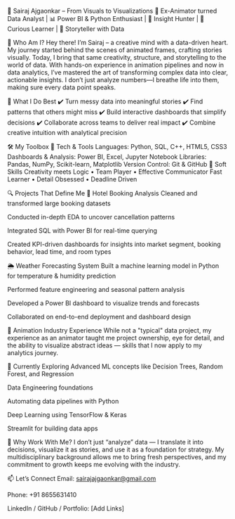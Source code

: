🎯 Sairaj Ajgaonkar – From Visuals to Visualizations
🎨 Ex-Animator turned Data Analyst | 📊 Power BI & Python Enthusiast | 🧠 Insight Hunter | 🧠 Curious Learner  | 💬 Storyteller with Data

🌟 Who Am I?
Hey there! I’m Sairaj – a creative mind with a data-driven heart.
 My journey started behind the scenes of animated frames, crafting stories visually. Today, I bring that same creativity, structure, and storytelling to the world of data.
With hands-on experience in animation pipelines and now in data analytics, I’ve mastered the art of transforming complex data into clear, actionable insights.
I don’t just analyze numbers—I breathe life into them, making sure every data point speaks.

🚀 What I Do Best
✔️ Turn messy data into meaningful stories
 ✔️ Find patterns that others might miss
 ✔️ Build interactive dashboards that simplify decisions
 ✔️ Collaborate across teams to deliver real impact
 ✔️ Combine creative intuition with analytical precision

🛠️ My Toolbox
🔧 Tech & Tools
Languages: Python, SQL, C++, HTML5, CSS3
 Dashboards & Analysis: Power BI, Excel, Jupyter Notebook
 Libraries: Pandas, NumPy, Scikit-learn, Matplotlib
 Version Control: Git & GitHub
💬 Soft Skills
Creativity meets Logic • Team Player • Effective Communicator
 Fast Learner • Detail Obsessed • Deadline Driven

🔍 Projects That Define Me
🏨 Hotel Booking Analysis
Cleaned and transformed large booking datasets


Conducted in-depth EDA to uncover cancellation patterns


Integrated SQL with Power BI for real-time querying


Created KPI-driven dashboards for insights into market segment, booking behavior, lead time, and room types


🌦️ Weather Forecasting System
Built a machine learning model in Python for temperature & humidity prediction


Performed feature engineering and seasonal pattern analysis


Developed a Power BI dashboard to visualize trends and forecasts


Collaborated on end-to-end deployment and dashboard design


🎥 Animation Industry Experience
While not a "typical" data project, my experience as an animator taught me project ownership, eye for detail, and the ability to visualize abstract ideas — skills that I now apply to my analytics journey.

🌱 Currently Exploring
Advanced ML concepts like Decision Trees, Random Forest, and Regression


Data Engineering foundations


Automating data pipelines with Python


Deep Learning using TensorFlow & Keras


Streamlit for building data apps



💬 Why Work With Me?
I don’t just “analyze” data — I translate it into decisions, visualize it as stories, and use it as a foundation for strategy. My multidisciplinary background allows me to bring fresh perspectives, and my commitment to growth keeps me evolving with the industry.

📫 Let’s Connect
Email: sairajajgaonkar@gmail.com


Phone: +91 8655631410


LinkedIn / GitHub / Portfolio: [Add Links]



